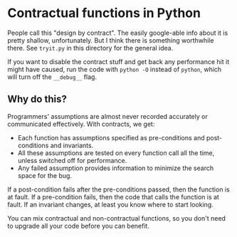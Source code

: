 # Contractual functions in Python

People call this "design by contract". The easily google-able info
about it is pretty shallow, unfortunately. But I think there is
something worthwhile there. See `tryit.py` in this directory for
the general idea.

If you want to disable the contract stuff and get back any performance
hit it might have caused, run the code with `python -O` instead of
`python`, which will turn off the `__debug__` flag.

## Why do this?

Programmers' assumptions are almost never recorded accurately or
communicated effectively. With contracts, we get:

* Each function has assumptions specified as pre-conditions and
  post-conditions and invariants.
* All these assumptions are tested on every function call all the
  time, unless switched off for performance.
* Any failed assumption provides information to minimize the
  search space for the bug.

If a post-condition fails after the pre-conditions passed, then the
function is at fault. If a pre-condition fails, then the code that
calls the function is at fault. If an invariant changes, at least you
know where to start looking.

You can mix contractual and non-contractual functions, so you don't
need to upgrade all your code before you can benefit.